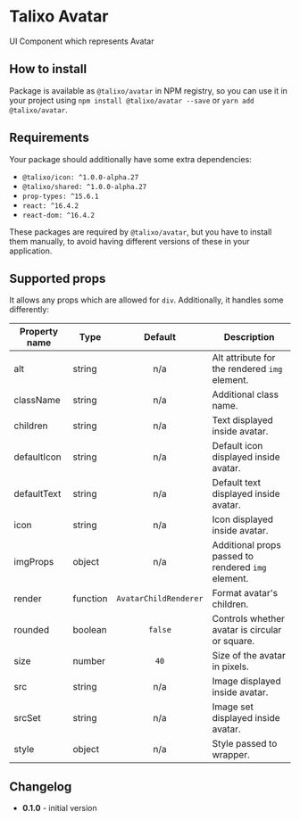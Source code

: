 # Talixo Avatar

UI Component which represents Avatar

## How to install

Package is available as `@talixo/avatar` in NPM registry, so you can use it in your project
using `npm install @talixo/avatar --save` or `yarn add @talixo/avatar`.

## Requirements

Your package should additionally have some extra dependencies:

- `@talixo/icon: ^1.0.0-alpha.27`
- `@talixo/shared: ^1.0.0-alpha.27`
- `prop-types: ^15.6.1`
- `react: ^16.4.2`
- `react-dom: ^16.4.2`

These packages are required by `@talixo/avatar`, but you have to install them manually,
to avoid having different versions of these in your application.

## Supported props

It allows any props which are allowed for `div`. Additionally, it handles some differently:

Property name | Type      | Default               | Description                    
--------------|-----------|:---------------------:|--------------------------------
alt           | string    | n/a                   | Alt attribute for the rendered `img` element.
className     | string    | n/a                   | Additional class name.
children      | string    | n/a                   | Text displayed inside avatar.
defaultIcon   | string    | n/a                   | Default icon displayed inside avatar.
defaultText   | string    | n/a                   | Default text displayed inside avatar.
icon          | string    | n/a                   | Icon displayed inside avatar.
imgProps      | object    | n/a                   | Additional props passed to rendered `img` element.
render        | function  | `AvatarChildRenderer` | Format avatar's children.
rounded       | boolean   | `false`               | Controls whether avatar is circular or square.
size          | number    | `40`                  | Size of the avatar in pixels.
src           | string    | n/a                   | Image displayed inside avatar.
srcSet        | string    | n/a                   | Image set displayed inside avatar.
style         | object    | n/a                   | Style passed to wrapper.

## Changelog

- **0.1.0** - initial version
